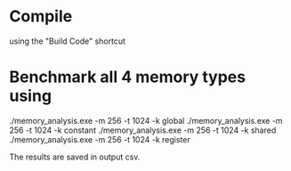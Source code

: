 # Compile 
using the "Build Code" shortcut

# Benchmark all 4 memory types using
./memory_analysis.exe -m 256 -t 1024 -k global
./memory_analysis.exe -m 256 -t 1024 -k constant
./memory_analysis.exe -m 256 -t 1024 -k shared
./memory_analysis.exe -m 256 -t 1024 -k register

The results are saved in output csv.
